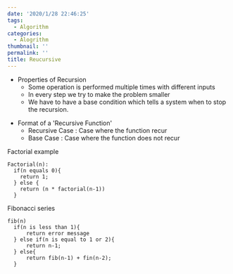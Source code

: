 ```yaml
---
date: '2020/1/28 22:46:25'
tags:
  - Algorithm
categories:
  - Alogrithm
thumbnail: ''
permalink: ''
title: Reucursive
---
```


* Properties of Recursion
  * Some operation is performed multiple times with different inputs
  * In every step we try to make the problem smaller
  * We have to have a base condition which tells a system when to stop the recursion.

<!-- more -->
* Format of a 'Recursive Function'
  * Recursive Case : Case where the function recur
  * Base Case : Case where the function does not recur


Factorial example
```
Factorial(n):
  if(n equals 0){
    return 1;
  } else {
    return (n * factorial(n-1))
  }
```

Fibonacci series
```
fib(n)
  if(n is less than 1){
      return error message
  } else if(n is equal to 1 or 2){
      return n-1;
  } else{
      return fib(n-1) + fin(n-2);
  }
```


